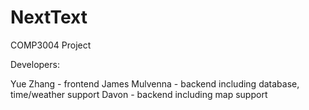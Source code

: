 # NextText
COMP3004 Project

Developers: 

Yue Zhang - frontend
James Mulvenna - backend including database, time/weather support
Davon - backend including map support 
